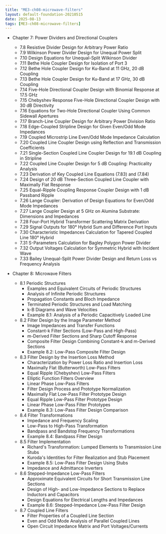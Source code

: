 ```yaml
---
title: "ME3-ch08-microwave-filters"
layout: default-foundation-20210515
date: 2025-08-13
tags: [ME3-ch08-microwave-filters]
---
```


- Chapter 7: Power Dividers and Directional Couplers
  - 7.8 Resistive Divider Design for Arbitrary Power Ratio
  - 7.9 Wilkinson Power Divider Design for Unequal Power Split
  - 7.10 Design Equations for Unequal-Split Wilkinson Divider
  - 7.11 Bethe Hole Coupler Design for Isolation of Port 3
  - 7.12 Bethe Hole Coupler Design for Ku-Band at 11 GHz, 20 dB Coupling
  - 7.13 Bethe Hole Coupler Design for Ku-Band at 17 GHz, 30 dB Coupling
  - 7.14 Five-Hole Directional Coupler Design with Binomial Response at 17.5 GHz
  - 7.15 Chebyshev Response Five-Hole Directional Coupler Design with 30 dB Directivity
  - 7.16 Equations for Two-Hole Directional Coupler Using Common Sidewall Apertures
  - 7.17 Branch-Line Coupler Design for Arbitrary Power Division Ratio
  - 7.18 Edge-Coupled Stripline Design for Given Even/Odd Mode Impedances
  - 7.19 Coupled Microstrip Line Even/Odd Mode Impedance Calculation
  - 7.20 Coupled Line Coupler Design using Reflection and Transmission Coefficients
  - 7.21 Single-Section Coupled Line Coupler Design for 19.1 dB Coupling in Stripline
  - 7.22 Coupled Line Coupler Design for 5 dB Coupling: Practicality Analysis
  - 7.23 Derivation of Key Coupled Line Equations (7.83) and (7.84)
  - 7.24 Design of 20 dB Three-Section Coupled Line Coupler with Maximally Flat Response
  - 7.25 Equal-Ripple Coupling Response Coupler Design with 1 dB Passband Ripple
  - 7.26 Lange Coupler: Derivation of Design Equations for Even/Odd Mode Impedances
  - 7.27 Lange Coupler Design at 5 GHz on Alumina Substrate: Dimensions and Impedances
  - 7.28 Four-Port Hybrid Transformer Scattering Matrix Derivation
  - 7.29 Signal Outputs for 180° Hybrid Sum and Difference Port Inputs
  - 7.30 Characteristic Impedances Calculation for Tapered Coupled Line 180° Hybrid
  - 7.31 S-Parameters Calculation for Bagley Polygon Power Divider
  - 7.32 Output Voltages Calculation for Symmetric Hybrid with Incident Wave
  - 7.33 Bailey Unequal-Split Power Divider Design and Return Loss vs Frequency Analysis

- Chapter 8: Microwave Filters
  - 8.1 Periodic Structures
    - Examples and Equivalent Circuits of Periodic Structures
    - Analysis of Infinite Periodic Structures
    - Propagation Constants and Bloch Impedance
    - Terminated Periodic Structures and Load Matching
    - k-B Diagrams and Wave Velocities
    - Example 8.1: Analysis of a Periodic Capacitively Loaded Line
  - 8.2 Filter Design by the Image Parameter Method
    - Image Impedances and Transfer Functions
    - Constant-k Filter Sections (Low-Pass and High-Pass)
    - m-Derived Filter Sections and Sharp Cutoff Response
    - Composite Filter Design Combining Constant-k and m-Derived Sections
    - Example 8.2: Low-Pass Composite Filter Design
  - 8.3 Filter Design by the Insertion Loss Method
    - Characterization by Power Loss Ratio and Insertion Loss
    - Maximally Flat (Butterworth) Low-Pass Filters
    - Equal Ripple (Chebyshev) Low-Pass Filters
    - Elliptic Function Filters Overview
    - Linear Phase Low-Pass Filters
    - Filter Design Process and Prototype Normalization
    - Maximally Flat Low-Pass Filter Prototype Design
    - Equal Ripple Low-Pass Filter Prototype Design
    - Linear Phase Low-Pass Filter Prototypes
    - Example 8.3: Low-Pass Filter Design Comparison
  - 8.4 Filter Transformations
    - Impedance and Frequency Scaling
    - Low-Pass to High-Pass Transformation
    - Bandpass and Bandstop Frequency Transformations
    - Example 8.4: Bandpass Filter Design
  - 8.5 Filter Implementation
    - Richard's Transformation: Lumped Elements to Transmission Line Stubs
    - Kuroda's Identities for Filter Realization and Stub Placement
    - Example 8.5: Low-Pass Filter Design Using Stubs
    - Impedance and Admittance Inverters
  - 8.6 Stepped-Impedance Low-Pass Filters
    - Approximate Equivalent Circuits for Short Transmission Line Sections
    - Design of High- and Low-Impedance Sections to Replace Inductors and Capacitors
    - Design Equations for Electrical Lengths and Impedances
    - Example 8.6: Stepped-Impedance Low-Pass Filter Design
  - 8.7 Coupled Line Filters
    - Filter Properties of a Coupled Line Section
    - Even and Odd Mode Analysis of Parallel Coupled Lines
    - Open Circuit Impedance Matrix and Port Voltages/Currents
